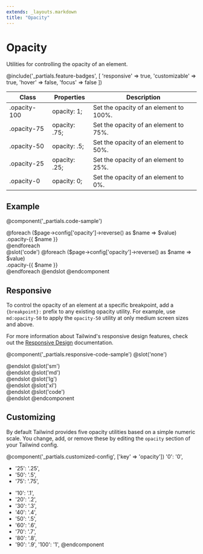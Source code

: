 ```yaml
---
extends: _layouts.markdown
title: "Opacity"
---
```


# Opacity

<div class="text-xl text-slate-light mb-4">
    Utilities for controlling the opacity of an element.
</div>

@include('_partials.feature-badges', [
    'responsive' => true,
    'customizable' => true,
    'hover' => false,
    'focus' => false
])

<div class="border-t border-grey-lighter">
    <table class="w-full text-left" style="border-collapse: collapse;">
        <thead>
          <tr>
              <th class="text-sm font-semibold text-grey-darker p-2 bg-grey-lightest">Class</th>
              <th class="text-sm font-semibold text-grey-darker p-2 bg-grey-lightest">Properties</th>
              <th class="text-sm font-semibold text-grey-darker p-2 bg-grey-lightest">Description</th>
          </tr>
        </thead>
        <tbody class="align-baseline">
            <tr>
                <td class="p-2 border-t border-smoke font-mono text-xs text-purple-dark">.opacity-100</td>
                <td class="p-2 border-t border-smoke font-mono text-xs text-blue-dark">opacity: 1;</td>
                <td class="p-2 border-t border-smoke text-sm text-grey-darker">Set the opacity of an element to 100%.</td>
            </tr>
            <tr>
                <td class="p-2 border-t border-smoke-light font-mono text-xs text-purple-dark">.opacity-75</td>
                <td class="p-2 border-t border-smoke-light font-mono text-xs text-blue-dark">opacity: .75;</td>
                <td class="p-2 border-t border-smoke-light text-sm text-grey-darker">Set the opacity of an element to 75%.</td>
            </tr>
            <tr>
                <td class="p-2 border-t border-smoke-light font-mono text-xs text-purple-dark">.opacity-50</td>
                <td class="p-2 border-t border-smoke-light font-mono text-xs text-blue-dark">opacity: .5;</td>
                <td class="p-2 border-t border-smoke-light text-sm text-grey-darker">Set the opacity of an element to 50%.</td>
            </tr>
            <tr>
                <td class="p-2 border-t border-smoke-light font-mono text-xs text-purple-dark">.opacity-25</td>
                <td class="p-2 border-t border-smoke-light font-mono text-xs text-blue-dark">opacity: .25;</td>
                <td class="p-2 border-t border-smoke-light text-sm text-grey-darker">Set the opacity of an element to 25%.</td>
            </tr>
            <tr>
                <td class="p-2 border-t border-smoke-light font-mono text-xs text-purple-dark">.opacity-0</td>
                <td class="p-2 border-t border-smoke-light font-mono text-xs text-blue-dark">opacity: 0;</td>
                <td class="p-2 border-t border-smoke-light text-sm text-grey-darker">Set the opacity of an element to 0%.</td>
            </tr>
        </tbody>
    </table>
</div>

## Example

@component('_partials.code-sample')
<div class="flex -mx-2">
@foreach ($page->config['opacity']->reverse() as $name => $value)
    <div class="flex-1 text-slate text-center bg-smoke px-4 py-2 mx-2 opacity-{{ $name }}">.opacity-{{ $name }}</div>
@endforeach
</div>
@slot('code')
@foreach ($page->config['opacity']->reverse() as $name => $value)
<div class="opacity-{{ $name }}">.opacity-{{ $name }}</div>
@endforeach
@endslot
@endcomponent

## Responsive

To control the opacity of an element at a specific breakpoint, add a `{breakpoint}:` prefix to any existing opacity utility. For example, use `md:opacity-50` to apply the `opacity-50` utility at only medium screen sizes and above.

For more information about Tailwind's responsive design features, check out the [Responsive Design](/workflow/responsive-design) documentation.

@component('_partials.responsive-code-sample')
@slot('none')
<div class="text-center">
    <div class="px-4 py-2 bg-smoke opacity-100 w-24 h-24 rounded-full
- 'md': '0 3px 6px rgba(0,0,0,.12), 0 3px 6px rgba(0,0,0,.13)',
- 'lg': '0 10px 20px rgba(0,0,0,.13), 0 6px 6px rgba(0,0,0,.13)',
 inline-block"></div>
</div>
@endslot
@slot('sm')
<div class="text-center">
    <div class="px-4 py-2 bg-smoke opacity-75 w-24 h-24 rounded-full
- 'md': '0 3px 6px rgba(0,0,0,.12), 0 3px 6px rgba(0,0,0,.13)',
- 'lg': '0 10px 20px rgba(0,0,0,.13), 0 6px 6px rgba(0,0,0,.13)',
 inline-block"></div>
</div>
@endslot
@slot('md')
<div class="text-center">
    <div class="px-4 py-2 bg-smoke opacity-50 w-24 h-24 rounded-full
- 'md': '0 3px 6px rgba(0,0,0,.12), 0 3px 6px rgba(0,0,0,.13)',
- 'lg': '0 10px 20px rgba(0,0,0,.13), 0 6px 6px rgba(0,0,0,.13)',
 inline-block"></div>
</div>
@endslot
@slot('lg')
<div class="text-center">
    <div class="px-4 py-2 bg-smoke opacity-25 w-24 h-24 rounded-full
- 'md': '0 3px 6px rgba(0,0,0,.12), 0 3px 6px rgba(0,0,0,.13)',
- 'lg': '0 10px 20px rgba(0,0,0,.13), 0 6px 6px rgba(0,0,0,.13)',
 inline-block"></div>
</div>
@endslot
@slot('xl')
<div class="text-center">
    <div class="px-4 py-2 bg-smoke opacity-0 w-24 h-24 rounded-full
- 'md': '0 3px 6px rgba(0,0,0,.12), 0 3px 6px rgba(0,0,0,.13)',
- 'lg': '0 10px 20px rgba(0,0,0,.13), 0 6px 6px rgba(0,0,0,.13)',
 inline-block"></div>
</div>
@endslot
@slot('code')
<div class="none:opacity-100 sm:opacity-75 md:opacity-50 lg:opacity-25 xl:opacity-0 ...">
    <!-- ... -->
</div>
@endslot
@endcomponent

## Customizing

By default Tailwind provides five opacity utilities based on a simple numeric scale. You change, add, or remove these by editing the `opacity` section of your Tailwind config.

@component('_partials.customized-config', ['key' => 'opacity'])
  '0': '0',
- '25': '.25',
- '50': '.5',
- '75': '.75',
+ '10': '.1',
+ '20': '.2',
+ '30': '.3',
+ '40': '.4',
+ '50': '.5',
+ '60': '.6',
+ '70': '.7',
+ '80': '.8',
+ '90': '.9',
  '100': '1',
@endcomponent
